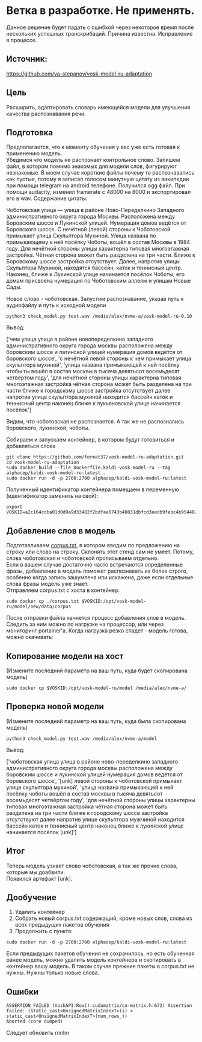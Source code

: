 # Ветка в разработке. Не применять.
Данное решение будет падать с ошибкой через некоторое время после нескольких успешных транскрибаций. Причина известна. Исправление в процессе.

## Источник:

https://github.com/va-stepanov/vosk-model-ru-adaptation

## Цель

Расширить, адаптировать словарь имеющейся модели для улучшения качества распознавания речи.

## Подготовка

Предполагается, что к моменту обучения у вас уже есть готовая к применению модель.  
Убедимся что модель не распознает контрольное слово. Запишем файл, в котором помимо знакомых для модели слов, фигурируют незнакомые. В моем случае короткие файлы почему то распознавались как пустые, потому я записал голосом минутную цитату из википедии при помощи telegram на android телефоне. Получился ogg файл. При помощи audacity, изменил framerate с 48000 на 8000 и экспортировал его в wav.
Содержание цитаты:  
  
Чо́ботовская улица — улица в районе Ново-Переделкино Западного административного округа города Москвы. Расположена между Боровским шоссе и Лукинской улицей. Нумерация домов ведётся от Боровского шоссе. С нечётной (левой) стороны к Чоботовской примыкает улица Скульптора Мухиной. Улица названа по примыкающему к ней посёлку Чоботы, вошёл в состав Москвы в 1984 году. Для нечётной стороны улицы характерна типовая многоэтажная застройка. Чётная сторона может быть разделена на три части. Ближе к Боровскому шоссе застройка отсутствует. Далее, напротив улицы Скульптора Мухиной, находятся бассейн, каток и теннисный центр. Наконец, ближе к Лукинской улице начинается посёлок Чоботы; его домам присвоена нумерация по Чоботовским аллеям и улицам Новые Сады.  
  
Новое слово - чоботовская. Запустим распознавание, указав путь к аудиофайлу и путь к исходной модели
```
python3 check_model.py test.wav /media/alex/nvme-a/vosk-model-ru-0.10
```
Вывод:  
  
['чем улица улица в районе новопеределкино западного административного округа города москвы расположена между боровским шоссе и латинской улицей нумерация домов ведётся от боровского шоссе', 'с нечётной левой стороны к чем примыкает улица скульптора мухиной', 'улица названа примыкающей к ней посёлку чтобы ты вошёл в состав москвы в тысяча девятьсот восемьдесят четвёртом году', 'для нечётной стороны улицы характерна типовая многоэтажная застройка чётная сторона может быть разделена на три части ближе к городскому шоссе застройка отсутствует далее напротив улице скульптора мухиной находится бассейн каток и теннисный центр наконец ближе к лукьяновской улице начинается посёлок']  
  
Видим, что чоботовская не распознается. А так же не распознались боровского, лукинской, чоботы.
  
Собираем и запускаем контейнер, в котором будут готовиться и добавляться слова
```
git clone https://github.com/format37/vosk-model-ru-adaptation.git
cd vosk-model-ru-adaptation
sudo docker build --file Dockerfile.kaldi-vosk-model-ru --tag alphacep/kaldi-vosk-model-ru:latest .
sudo docker run -d -p 2700:2700 alphacep/kaldi-vosk-model-ru:latest
```
Полученный идентификатор контейнера помещаем в переменную (идентификатор заменить на свой):
```
export VOSKID=a2c164cdba01d0d9a9d33482f2bdfaa6743b40831dbfcd3eedb9febc4b954482
```
## Добавление слов в модель

Подготавливаем [corpus.txt](https://github.com/format37/vosk-model-ru-adaptation/blob/main/corpus.txt), в котором вводим по предложению на строку или слово на строку. Склонять этот стенд сам не умеет. Потому, слова чоботовская и чоботовской прописываем отдельно.  
Если в вашем случае достаточно часто встречаются определенные фразы, добавление в модель поможет распознавать их более строго, особенно когда запись зашумлена или искажена, даже если отдельные слова фразы модель уже знает.  
Отправляем corpus.txt с хоста в контейнер:
```
sudo docker cp ./corpus.txt $VOSKID:/opt/vosk-model-ru/model/new/data/corpus
```
После отправки файла начнется процесс добавления слов в модель. Следить за ним можно по нагрузке на процессор, или через мониторинг portainer'a. Когда нагрузка резко спадет - модель готова, можно скачивать:

## Копирование модели на хост
(Измените последний параметр на ваш путь, куда будет скопирована модель)
```
sudo docker cp $VOSKID:/opt/vosk-model-ru/model /media/alex/nvme-a/
```
## Проверка новой модели
(Измените последний параметр на ваш путь, куда была скопирована модель)
```
python3 check_model.py test.wav /media/alex/nvme-a/model
```
Вывод:  
  
['чоботовская улица улица в районе ново-переделкино западного административного округа города москвы расположена между боровским шоссе и лукинской улицей нумерация домов ведётся от боровского шоссе', '[unk] левой стороны к чоботовской примыкает улице скульптора мухиной', 'улица названа примыкающей к ней посёлку чоботы вошёл в состав москвы в тысяча девятьсот восемьдесят четвёртом году', 'для нечётной стороны улицы характерны типовая многоэтажная застройка чётная сторона может быть разделена на три части ближе к городскому шоссе застройка отсутствуют далее напротив улице скульптора мужчиной находится бассейн каток и теннисный центр наконец ближе к лукинской улице начинается посёлок [unk]']
  
## Итог
Теперь модель узнает слово чоботовская, а так же прочие слова, которые мы доабвили.  
Появился артефакт [unk].  

## Дообучение
1. Удалить контейнер
2. Собрать новый corpus.txt содержащий, кроме новых слов, слова из всех предыдущих пакетов обучения
3. Продолжить с пункта:
```
sudo docker run -d -p 2700:2700 alphacep/kaldi-vosk-model-ru:latest
```
Если предыдущих пакетов обучения не сохранилось, но есть обученная ранее модель, можно удалить модель контейнера и скопировать в контейнер вашу модель. В таком случае прежние пакеты в corpus.txt не нужны. Нужны только новые слова.

## Ошибки
```
ASSERTION_FAILED (VoskAPI:Row():cudamatrix/cu-matrix.h:672) Assertion failed: (static_cast<UnsignedMatrixIndexT>(i) < static_cast<UnsignedMatrixIndexT>(num_rows_))
Aborted (core dumped)
```
Следует обновить rnnlm